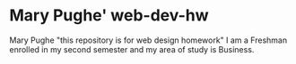 # Mary Pughe' web-dev-hw
Mary Pughe
"this repository is for web design homework"
I am a Freshman enrolled in my second semester and my area of study is Business.
